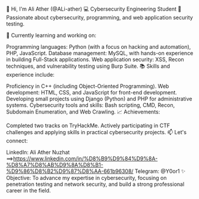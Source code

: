 👋 Hi, I'm Ali Ather (@ALi-ather)
💻 Cybersecurity Engineering Student
🎯 Passionate about cybersecurity, programming, and web application security testing.

🌱 Currently learning and working on:

Programming languages: Python (with a focus on hacking and automation), PHP, JavaScript.
Database management: MySQL, with hands-on experience in building Full-Stack applications.
Web application security: XSS, Recon techniques, and vulnerability testing using Burp Suite.
📚 Skills and experience include:

Proficiency in C++ (including Object-Oriented Programming).
Web development: HTML, CSS, and JavaScript for front-end development.
Developing small projects using Django (Python) and PHP for administrative systems.
Cybersecurity tools and skills: Bash scripting, CMD, Recon, Subdomain Enumeration, and Web Crawling.
📈 Achievements:

Completed two tracks on TryHackMe.
Actively participating in CTF challenges and applying skills in practical cybersecurity projects.
📫 Let's connect:

LinkedIn: Ali Ather Nuzhat ==>https://www.linkedin.com/in/%D8%B9%D9%84%D9%8A-%D8%A7%D8%AB%D9%8A%D8%B1-%D9%86%D8%B2%D9%87%D8%AA-661b96308/
Telegram: @Y0or1
✨ Objective: To advance my expertise in cybersecurity, focusing on penetration testing and network security, and build a strong professional career in the field.
<!---
ALi-ather/ALi-ather is a ✨ special ✨ repository because its `README.md` (this file) appears on your GitHub profile.
You can click the Preview link to take a look at your changes.
--->
